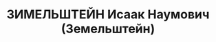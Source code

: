 ---
title: ЗИМЕЛЬШТЕЙН Исаак Наумович (Земельштейн)
description: '1897 р. н., м. Житомир Волинської губ. Єврей, чл. КП(б)У, освіта початкова,
  колишній секретар Янушпіль-ського РК КП(б)У. Проживав у смт Калинівка Вінницької
  обл.

  Заарештований 19 жовтня 1937 р. Обвинувачувався в причетності до троцькістсько-терористичної
  організації. ВК ВС СРСР 23 грудня 1937 р. засуджений до розстрілу. Вирок виконано
  23 грудня 1937 р. у м. Київ.

  Реабілітований у 1958 р.'
---